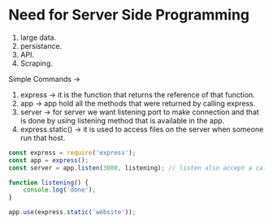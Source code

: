 # Need for Server Side Programming

1.  large data.
2.  persistance.
3.  API.
4.  Scraping.

Simple Commands ->

1. express -> it is the function that returns the reference of that function.
2. app -> app hold all the methods that were returned by calling express.
3. server -> for server we want listening port to make connection and that is done by using listening method that is available in the app.
4. express.static() -> it is used to access files on the server when someone run that host.

```javascript
const express = require('express');
const app = express();
const server = app.listen(3000, listening); // listen also accept a callback function

function listening() {
	console.log('done');
}

app.use(express.static('website'));
```
